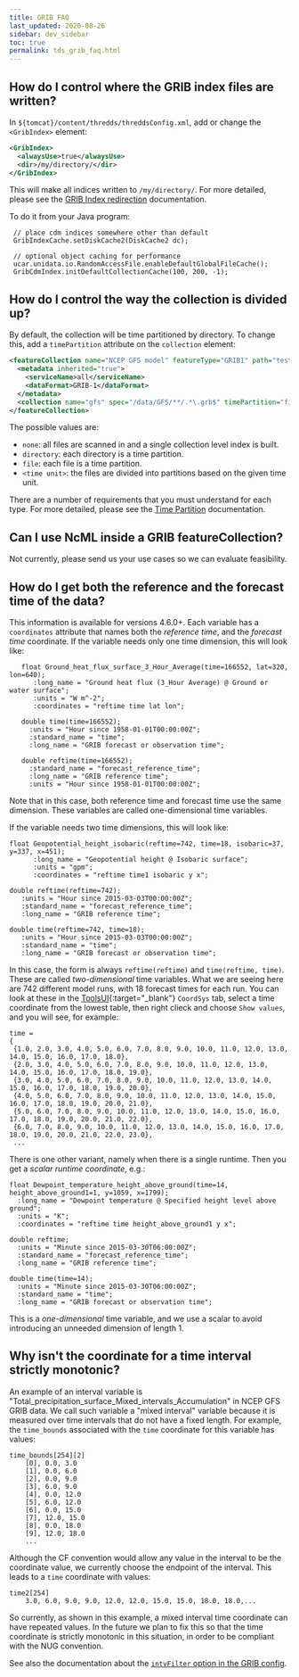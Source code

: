 ```yaml
---
title: GRIB FAQ
last_updated: 2020-08-26
sidebar: dev_sidebar
toc: true
permalink: tds_grib_faq.html
---
```


## How do I control where the GRIB index files are written?

In `${tomcat}/content/thredds/threddsConfig.xml`, add or change the `<GribIndex>` element:

~~~xml
<GribIndex>
  <alwaysUse>true</alwaysUse>
  <dir>/my/directory/</dir>
</GribIndex>
~~~

This will make all indices written to `/my/directory/`. 
For more detailed, please see the [GRIB Index redirection](/tds_config_ref.html#grib-index-redirection) documentation.

To do it from your Java program:

~~~
 // place cdm indices somewhere other than default
 GribIndexCache.setDiskCache2(DiskCache2 dc);

 // optional object caching for performance
 ucar.unidata.io.RandomAccessFile.enableDefaultGlobalFileCache();
 GribCdmIndex.initDefaultCollectionCache(100, 200, -1);
~~~

## How do I control the way the collection is divided up?

By default, the collection will be time partitioned by directory. 
To change this, add a `timePartition` attribute on the `collection` element:

~~~xml
<featureCollection name="NCEP GFS model" featureType="GRIB1" path="test/all">
  <metadata inherited="true">
    <serviceName>all</serviceName>
    <dataFormat>GRIB-1</dataFormat>
  </metadata>
  <collection name="gfs" spec="/data/GFS/**/.*\.grb$" timePartition="file"/>
</featureCollection>
~~~

The possible values are:
*  `none`: all files are scanned in and a single collection level index is built.
*  `directory`: each directory is a time partition.
* `file`: each file is a time partition.
* `<time unit>`: the files are divided into partitions based on the given time unit.

There are a number of requirements that you must understand for each type. 
For more detailed, please see the [Time Partition](/partitions_ref.html) documentation.

## Can I use NcML inside a GRIB featureCollection?

Not currently, please send us your use cases so we can evaluate feasibility.

## How do I get both the reference and the forecast time of the data?

This information is available for versions 4.6.0+. Each variable has a `coordinates` attribute that names both the *reference time*, and the *forecast time* coordinate. 
If the variable needs only one time dimension, this will look like:

~~~
   float Ground_heat_flux_surface_3_Hour_Average(time=166552, lat=320, lon=640);
      :long_name = "Ground heat flux (3_Hour Average) @ Ground or water surface";
      :units = "W m^-2";
      :coordinates = "reftime time lat lon";

   double time(time=166552);
     :units = "Hour since 1958-01-01T00:00:00Z";
     :standard_name = "time";
     :long_name = "GRIB forecast or observation time";

   double reftime(time=166552);
     :standard_name = "forecast_reference_time";
     :long_name = "GRIB reference time";
     :units = "Hour since 1958-01-01T00:00:00Z";
~~~

Note that in this case, both reference time and forecast time use the same dimension. 
These variables are called one-dimensional time variables.

If the variable needs two time dimensions, this will look like:

~~~
float Geopotential_height_isobaric(reftime=742, time=18, isobaric=37, y=337, x=451);
      :long_name = "Geopotential height @ Isobaric surface";
      :units = "gpm";
      :coordinates = "reftime time1 isobaric y x";

double reftime(reftime=742);
   :units = "Hour since 2015-03-03T00:00:00Z";
   :standard_name = "forecast_reference_time";
   :long_name = "GRIB reference time";

double time(reftime=742, time=18);
   :units = "Hour since 2015-03-03T00:00:00Z";
   :standard_name = "time";
   :long_name = "GRIB forecast or observation time";
~~~

In this case, the form is always `reftime(reftime)` and `time(reftime, time)`. 
These are called *two-dimensional* time variables. 
What we are seeing here are 742 different model runs, with 18 forecast times for each run. 
You can look at these in the [ToolsUI](https://docs.unidata.ucar.edu/netcdf-java/{{site.netcdf-java_docset_version}}/userguide/toolsui_ref.html){:target="_blank"} `CoordSys` tab, select a time coordinate from the lowest table, then right clieck and choose `Show values`, and you will see, for example:

~~~
time =
{
 {1.0, 2.0, 3.0, 4.0, 5.0, 6.0, 7.0, 8.0, 9.0, 10.0, 11.0, 12.0, 13.0, 14.0, 15.0, 16.0, 17.0, 18.0},
 {2.0, 3.0, 4.0, 5.0, 6.0, 7.0, 8.0, 9.0, 10.0, 11.0, 12.0, 13.0, 14.0, 15.0, 16.0, 17.0, 18.0, 19.0},
 {3.0, 4.0, 5.0, 6.0, 7.0, 8.0, 9.0, 10.0, 11.0, 12.0, 13.0, 14.0, 15.0, 16.0, 17.0, 18.0, 19.0, 20.0},
 {4.0, 5.0, 6.0, 7.0, 8.0, 9.0, 10.0, 11.0, 12.0, 13.0, 14.0, 15.0, 16.0, 17.0, 18.0, 19.0, 20.0, 21.0},
 {5.0, 6.0, 7.0, 8.0, 9.0, 10.0, 11.0, 12.0, 13.0, 14.0, 15.0, 16.0, 17.0, 18.0, 19.0, 20.0, 21.0, 22.0},
 {6.0, 7.0, 8.0, 9.0, 10.0, 11.0, 12.0, 13.0, 14.0, 15.0, 16.0, 17.0, 18.0, 19.0, 20.0, 21.0, 22.0, 23.0},
 ...
~~~

There is one other variant, namely when there is a single runtime. 
Then you get a *scalar runtime coordinate*, e.g.:

~~~
float Dewpoint_temperature_height_above_ground(time=14, height_above_ground1=1, y=1059, x=1799);
  :long_name = "Dewpoint temperature @ Specified height level above ground";
  :units = "K";
  :coordinates = "reftime time height_above_ground1 y x";

double reftime;
  :units = "Minute since 2015-03-30T06:00:00Z";
  :standard_name = "forecast_reference_time";
  :long_name = "GRIB reference time";

double time(time=14);
  :units = "Minute since 2015-03-30T06:00:00Z";
  :standard_name = "time";
  :long_name = "GRIB forecast or observation time";
~~~

This is a *one-dimensional* time variable, and we use a scalar to avoid introducing an unneeded dimension of length 1.

## Why isn't the coordinate for a time interval strictly monotonic?

An example of an interval variable is "Total_precipitation_surface_Mixed_intervals_Accumulation" in NCEP GFS GRIB data.
We call such variable a "mixed interval" variable because it is measured over time intervals that do not have a fixed length.
For example, the `time_bounds` associated with the `time` coordinate for this variable has values:
~~~
time_bounds[254][2]
    [0], 0.0, 3.0
    [1], 0.0, 6.0
    [2], 0.0, 9.0
    [3], 6.0, 9.0
    [4], 0.0, 12.0
    [5], 6.0, 12.0
    [6], 0.0, 15.0
    [7], 12.0, 15.0
    [8], 0.0, 18.0
    [9], 12.0, 18.0
    ...
~~~

Although the CF convention would allow any value in the interval to be the coordinate value, we currently choose the endpoint of the interval.
This leads to a `time` coordinate with values:

~~~
time2[254]
    3.0, 6.0, 9.0, 9.0, 12.0, 12.0, 15.0, 15.0, 18.0, 18.0,...
~~~

So currently, as shown in this example, a mixed interval time coordinate can have repeated values.
In the future we plan to fix this so that the time coordinate is strictly monotonic in this situation, in order to be compliant with the NUG convention.

See also the documentation about the [`intvFilter` option in the GRIB config](grib_collection_config_ref.html#intvfilter-filter-on-time-interval).
